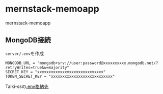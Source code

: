 # mernstack-memoapp
mernstack-memoapp

## MongoDB接続
`server/.env`を作成
```
MONGODB_URL = "mongodb+srv://user:password@xxxxxxxxxx.mongodb.net/?retryWrites=true&w=majority"
SECRET_KEY = "xxxxxxxxxxxxxxxxxxxxxxxxxxxxx"
TOKEN_SECRET_KEY = "xxxxxxxxxxxxxxxxxxxxxxxxxxx"
```

Taiki-ssの[.env格納先](https://drive.google.com/drive/folders/1dfDiEWEPlgw9axnDh9WvkeGRXf_WQdF7)
